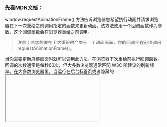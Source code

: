 ### 先看MDN文档：

window.requestAnimationFrame() 方法告诉浏览器您希望执行动画并请求浏览器在下一次重绘之前调用指定的函数来更新动画。该方法使用一个回调函数作为参数，这个回调函数会在浏览器重绘之前调用。

> 注意：若您想要在下次重绘时产生另一个动画画面，您的回调例程必须调用 requestAnimationFrame()。

当你需要更新屏幕画面时就可以调用此方法。在浏览器下次重绘前执行回调函数。回调的次数通常是每秒60次，但大多数浏览器通常匹配 W3C 所建议的刷新频率。在大多数浏览器里，当运行在后台标签页或者隐藏的<iframe> 里时，requestAnimationFrame() 会暂停调用以提升性能和电池寿命。

回调函数会被传入一个参数，DOMHighResTimeStamp，指示当前被 requestAnimationFrame() 排序的回调函数被触发的时间。即使每个回调函数的工作量的计算都花了时间，单个帧中的多个回调也都将被传入相同的时间戳。该时间戳是一个十进制数，单位毫秒，最小精度为1ms(1000μs)。   

## 语法

```
window.requestAnimationFrame(callback)
```

> 参数

callback   
一个指定函数的参数，该函数在下次重新绘制动画时调用。这个回调函数`只有一个传参`，`DOMHighResTimeStamp`，指示`requestAnimationFrame()` 开始触发回调函数的当前时间（`performance.now()` 返回的时间）。

> 返回值

一个 `long` 整数，请求 ID ，是回调列表中`唯一的标识`。是个非零值，没别的意义。你可以传这个值给 `window.cancelAnimationFrame()` 以取消回调函数。


比如： 写一个进度条
> html
```
<div id="requestAnimationFrame-test" style="width: 1px;height: 18px;background: #666;">0%</div>
<button onclick="run()">Run</button>
```

> javascript
```
window.requestAnimationFrame = window.requestAnimationFrame || window.mozRequestAnimationFrame || window.webkitRequestAnimationFrame || window.msRequestAnimationFrame
var start = 0;
var ele = document.getElementById('requestAnimationFrame-test');
var progress = 0

function step(timestamp) {
    progress += 1;
    ele.style.width = progress+'%';
    ele.innerHTML = progress+'%';
    if(progress < 100) {
        requestAnimationFrame(step)
    }
}

function run() {
    ele.style.width = "1px";
    progress = 0;
    requestAnimationFrame(step);
}
```


demo: [点击查看](https://sansanshow.github.io/fe-notes/examples/html/requestAnimationFrame.html)

